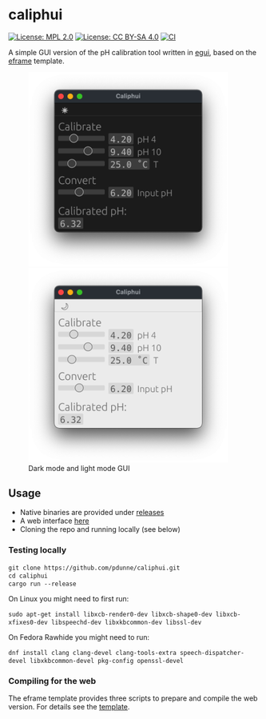# caliphui

[![License: MPL 2.0](https://img.shields.io/badge/License-MPL%202.0-blue.svg)](https://opensource.org/licenses/MPL-2.0)
[![License: CC BY-SA 4.0](https://img.shields.io/badge/License-CC%20BY--SA%204.0-lightgrey.svg)](https://creativecommons.org/licenses/by-sa/4.0/)
[![CI](https://github.com/pdunne/caliphui/actions/workflows/rust.yml/badge.svg)](https://github.com/pdunne/caliphui/actions/workflows/rust.yml)

A simple GUI version of the pH calibration tool written in [egui](https://github.com/emilk/egui), based on the [eframe](https://github.com/emilk/egui/tree/master/eframe) template.

<figure>
  <img src="img/dark_mode.png" width=400/>
  <img src="img/light_mode.png" width=400/>
  <figcaption>Dark mode and light mode GUI</figcaption>
</figure>

## Usage

- Native binaries are provided under [releases](https://github.com/pdunne/caliphui/releases)
- A web interface [here](https://pdunne.github.io/caliphui/)
- Cloning the repo and running locally (see below)

### Testing locally

```console
git clone https://github.com/pdunne/caliphui.git
cd caliphui
cargo run --release
```

On Linux you might need to first run:

```console
sudo apt-get install libxcb-render0-dev libxcb-shape0-dev libxcb-xfixes0-dev libspeechd-dev libxkbcommon-dev libssl-dev
```

On Fedora Rawhide you might need to run:

```console
dnf install clang clang-devel clang-tools-extra speech-dispatcher-devel libxkbcommon-devel pkg-config openssl-devel
```

### Compiling for the web

The eframe template provides three scripts to prepare and compile the web version. For details see the [template](https://github.com/emilk/egui/tree/master/eframe).
